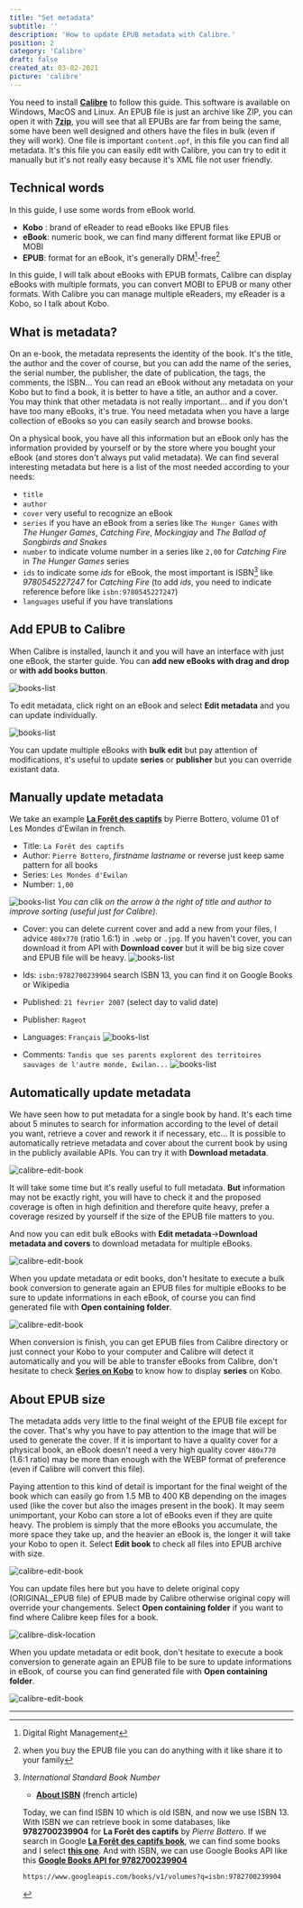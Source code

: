 ```yaml
---
title: "Set metadata"
subtitle: ''
description: 'How to update EPUB metadata with Calibre.'
position: 2
category: 'Calibre'
draft: false
created_at: 03-02-2021
picture: 'calibre'
---
```


<alert type="warning">

You need to install [**Calibre**](https://calibre-ebook.com) to follow this guide. This software is available on Windows, MacOS and Linux. An EPUB file is just an archive like ZIP, you can open it with [**7zip**](https://www.7-zip.org), you will see that all EPUBs are far from being the same, some have been well designed and others have the files in bulk (even if they will work). One file is important `content.opf`, in this file you can find all metadata. It's this file you can easily edit with Calibre, you can try to edit it manually but it's not really easy because it's XML file not user friendly.

</alert>

<!--more-->

## Technical words

In this guide, I use some words from eBook world.

- **Kobo** : brand of eReader to read eBooks like EPUB files
- **eBook**: numeric book, we can find many different format like EPUB or MOBI
- **EPUB**: format for an eBook, it's generally DRM[^1]-free[^2]

In this guide, I will talk about eBooks with EPUB formats, Calibre can display eBooks with multiple formats, you can convert MOBI to EPUB or many other formats. With Calibre you can manage multiple eReaders, my eReader is a Kobo, so I talk about Kobo.

## What is metadata?

On an e-book, the metadata represents the identity of the book. It's the title, the author and the cover of course, but you can add the name of the series, the serial number, the publisher, the date of publication, the tags, the comments, the ISBN... You can read an eBook without any metadata on your Kobo but to find a book, it is better to have a title, an author and a cover. You may think that other metadata is not really important... and if you don't have too many eBooks, it's true. You need metadata when you have a large collection of eBooks so you can easily search and browse books.

On a physical book, you have all this information but an eBook only has the information provided by yourself or by the store where you bought your eBook (and stores don't always put valid metadata). We can find several interesting metadata but here is a list of the most needed according to your needs:

- `title`
- `author`
- `cover` very useful to recognize an eBook
- `series` if you have an eBook from a series like `The Hunger Games` with *The Hunger Games*, *Catching Fire*, *Mockingjay* and *The Ballad of Songbirds and Snakes*
- `number` to indicate volume number in a series like `2,00` for *Catching Fire* in *The Hunger Games* series
- `ids` to indicate some *ids* for eBook, the most important is ISBN[^3] like *9780545227247* for *Catching Fire* (to add *ids*, you need to indicate reference before like `isbn:9780545227247`)
- `languages` useful if you have translations

## Add EPUB to Calibre

When Calibre is installed, launch it and you will have an interface with just one eBook, the starter guide. You can **add new eBooks with drag and drop** or **with add books button**.

![books-list](/images/guides/calibre-metadata/calibre-interface.webp)

To edit metadata, click right on an eBook and select **Edit metadata** and you can update individually.

![books-list](/images/guides/calibre-metadata/calibre-edit-one.webp)

<alert type="warning">

You can update multiple eBooks with **bulk edit** but pay attention of modifications, it's useful to update **series** or **publisher** but you can override existant data.

</alert>

## Manually update metadata

We take an example [**La Forêt des captifs**](https://books.google.fr/books/about/La_for%C3%AAt_des_captifs.html?id=aaTpq7gPs-8C&redir_esc=y) by Pierre Bottero, volume 01 of Les Mondes d'Ewilan in french.

- Title: `La Forêt des captifs`
- Author: `Pierre Bottero`, *firstname lastname* or reverse just keep same pattern for all books
- Series: `Les Mondes d'Ewilan`
- Number: `1,00`

![books-list](/images/guides/calibre-metadata/calibre-meta-title.webp)
*You can clik on the arrow à the right of title and author to improve sorting (useful just for Calibre).*

- Cover: you can delete current cover and add a new from your files, I advice `480x770` (ratio 1.6:1) in `.webp` or `.jpg`. If you haven't cover, you can download it from API with **Download cover** but it will be big size cover and EPUB file will be heavy.
![books-list](/images/guides/calibre-metadata/calibre-meta-cover.webp)

- Ids: `isbn:9782700239904` search ISBN 13, you can find it on Google Books or Wikipedia
- Published: `21 février 2007` (select day to valid date)
- Publisher: `Rageot`
- Languages: `Français`
![books-list](/images/guides/calibre-metadata/calibre-meta-misc.webp)

- Comments: `Tandis que ses parents explorent des territoires sauvages de l'autre monde, Ewilan...`
![books-list](/images/guides/calibre-metadata/calibre-meta-comment.webp)

## Automatically update metadata

We have seen how to put metadata for a single book by hand. It's each time about 5 minutes to search for information according to the level of detail you want, retrieve a cover and rework it if necessary, etc... It is possible to automatically retrieve metadata and cover about the current book by using in the publicly available APIs. You can try it with **Download metadata**.

![calibre-edit-book](/images/guides/calibre-metadata/calibre-meta-auto.webp)

It will take some time but it's really useful to full metadata. **But** information may not be exactly right, you will have to check it and the proposed coverage is often in high definition and therefore quite heavy, prefer a coverage resized by yourself if the size of the EPUB file matters to you.

And now you can edit bulk eBooks with **Edit metadata**->**Download metadata and covers** to download metadata for multiple eBooks.

![calibre-edit-book](/images/guides/calibre-metadata/calibre-bulk-auto-metadata.webp)

<alert title="Bulk conversion">

When you update metadata or edit books, don't hesitate to execute a bulk book conversion to generate again an EPUB files for multiple eBooks to be sure to update informations in each eBook, of course you can find generated file with **Open  containing folder**.

![calibre-edit-book](/images/guides/calibre-metadata/calibre-convert-bulk.webp)

</alert>

When conversion is finish, you can get EPUB files from Calibre directory or just connect your Kobo to your computer and Calibre will detect it automatically and you will be able to transfer eBooks from Calibre, don't hesitate to check [**Series on Kobo**](ereader-series) to know how to display **series** on Kobo.

## About EPUB size

The metadata adds very little to the final weight of the EPUB file except for the cover. That's why you have to pay attention to the image that will be used to generate the cover. If it is important to have a quality cover for a physical book, an eBook doesn't need a very high quality cover `480x770` (1.6:1 ratio) may be more than enough with the WEBP format of preference (even if Calibre will convert this file).

Paying attention to this kind of detail is important for the final weight of the book which can easily go from 1.5 MB to 400 KB depending on the images used (like the cover but also the images present in the book). It may seem unimportant, your Kobo can store a lot of eBooks even if they are quite heavy. The problem is simply that the more eBooks you accumulate, the more space they take up, and the heavier an eBook is, the longer it will take your Kobo to open it. Select **Edit book** to check all files into EPUB archive with size.

![calibre-edit-book](/images/guides/calibre-metadata/calibre-edit-book.webp)

You can update files here but you have to delete original copy (ORIGINAL_EPUB file) of EPUB made by Calibre otherwise original copy will override your changements. Select **Open  containing folder** if you want to find where Calibre keep files for a book.

![calibre-disk-location](/images/guides/calibre-metadata/calibre-disk-location.webp)

<alert title="Conversion">

When you update metadata or edit book, don't hesitate to execute a book conversion to generate again an EPUB file to be sure to update informations in eBook, of course you can find generated file with **Open  containing folder**.

![calibre-edit-book](/images/guides/calibre-metadata/calibre-convert.webp)

</alert>

---

[^1]: Digital Right Management
[^2]: when you buy the EPUB file you can do anything with it like share it to your family
[^3]: *International Standard Book Number*

    - [**About ISBN**](https://www.afnil.org/autre-media) (french article)

    Today, we can find ISBN 10 which is old ISBN, and now we use ISBN 13. With ISBN we can retrieve book in some databases, like **9782700239904** for **La Forêt des captifs** by *Pierre Bottero*. If we search in Google [**La Forêt des captifs book**](https://www.google.fr/search?tbm=bks&hl=fr&q=La+for%C3%AAt+des+captifs), we can find some books and I select [**this one**](https://books.google.fr/books?id=aaTpq7gPs-8C&dq=La+for%C3%AAt+des+captifs&hl=fr&source=gbs_navlinks_s). And with ISBN, we can use Google Books API like this [**Google Books API for 9782700239904**](https://www.googleapis.com/books/v1/volumes?q=isbn:9782700239904)

    ```bash
    https://www.googleapis.com/books/v1/volumes?q=isbn:9782700239904
    ```
